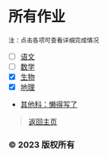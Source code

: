 # 所有作业

    注：点击各项可查看详细完成情况

- [ ] [语文](https://zhs141.github.io/homework/eight_han/yvwen.html)
- [ ] [数学](https://zhs141.github.io/homework/eight_han/shuxue.html)
- [x] [生物](https://zhs141.github.io/homework/eight_han/shengwu.html)
- [x] [地理](https://zhs141.github.io/homework/eight_han/dili.html)
- [其他科：懒得写了](https://zhs141.github.io/homework/eight_han)

>[返回主页](https://zhs141.github.io/homework)

### © 2023 版权所有
